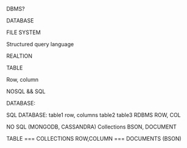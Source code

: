 DBMS?

DATABASE

FILE SYSTEM


Structured query language

REALTION

TABLE

Row, column

NOSQL  && SQL





DATABASE:

SQL
DATABASE:
 table1
  row, columns
 table2
 table3
RDBMS
ROW, COL



NO SQL (MONGODB, CASSANDRA)
Collections
BSON, DOCUMENT




TABLE === COLLECTIONS
ROW,COLUMN === DOCUMENTS (BSON)

